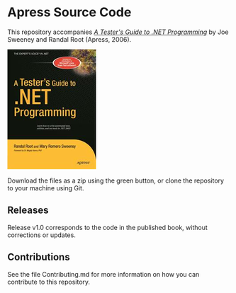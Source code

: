 # Apress Source Code

This repository accompanies [*A Tester's Guide to .NET Programming*](http://www.apress.com/9781590596005) by Joe Sweeney and Randal Root (Apress, 2006).

![Cover image](9781590596005.jpg)

Download the files as a zip using the green button, or clone the repository to your machine using Git.

## Releases

Release v1.0 corresponds to the code in the published book, without corrections or updates.

## Contributions

See the file Contributing.md for more information on how you can contribute to this repository.